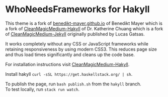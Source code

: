 # WhoNeedsFrameworks for Hakyll

This theme is a fork of [benedikt-mayer.github.io](https://github.com/benedikt-mayer/benedikt-mayer.github.io) of Benedikt Mayer which is a fork of [CleanMagicMedium-Hakyll](https://github.com/katychuang/CleanMagic-hakyll) of Dr. Katherine Chuang which is a fork of [CleanMagicMedium-Jekyll](https://github.com/SpaceG/CleanMagicMedium-Jekyll) originally published by Lucas Gatsas.

It works completely without any CSS or JavaScript frameworks while retaining responsiveness by using modern CSS3. This reduces page size and thus load times significantly and cleans up the code base.

For installation instructions visit [CleanMagicMedium-Hakyll](https://github.com/katychuang/CleanMagic-hakyll).

Install hakyll `curl -sSL https://get.haskellstack.org/ | sh`.

To publish the page, run `bash publish.sh` from the `hakyll` branch.  
To test locally, run `stack run watch`.  
